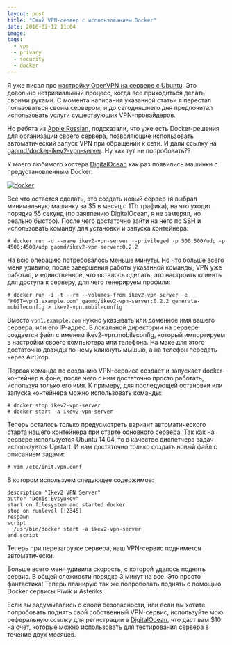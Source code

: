 ```yaml
---
layout: post
title: "Свой VPN-сервер с использованием Docker"
date: 2016-02-12 11:04
image: 
tags: 
  - vps
  - privacy
  - security
  - docker
---
```


Я уже писал про [настройку OpenVPN на сервере с Ubuntu](http://www.juev.org/2013/09/29/openvpn/ "Настройка OpenVPN в Ubuntu 12.04"). Это довольно нетривиальный процесс, когда все приходиться делать своими руками. С момента написания указанной статьи я перестал пользоваться своим сервером, и до сегодняшнего дня предпочитал использовать услуги существующих VPN-провайдеров.

Но ребята из [Apple Russian](http://apple-russian.com/ "Slack group: Apple Russian"), подсказали, что уже есть Docker-решения для организации своего сервера, позволяющие использовать автоматический запуск VPN при обращении к сети. И дали ссылку на [gaomd/docker-ikev2-vpn-server](https://github.com/gaomd/docker-ikev2-vpn-server "https://github.com/gaomd/docker-ikev2-vpn-server"). Ну как тут не попробовать??

У моего любимого хостера [DigitalOcean](https://www.digitalocean.com/?refcode=c5cb9e6574a7 "DigitalOcean") как раз появились машинки с предустановленным Docker:

[![docker](http://static.juev.org/2016/02/docker.png)](http://static.juev.org/2016/02/docker.png "Docker")

Все что остается сделать, это создать новый сервер (я выбрал минимальную машинку за $5 в месяц с 1Tb трафика), на что уходит порядка 55 секунд (по заявлению DigitalOcean, я не замерял, но реально быстро). После чего достаточно зайти на него по SSH и использовать команду для установки и запуска контейнера:

    # docker run -d --name ikev2-vpn-server --privileged -p 500:500/udp -p 4500:4500/udp gaomd/ikev2-vpn-server:0.2.2

На всю операцию потребовалось меньше минуты. Но что больше всего меня удивило, после завершения работы указанной команды, VPN уже работал, и единственное, что осталось сделать, это настроить клиенты для доступа к серверу, для чего генерируем профили:

    # docker run -i -t --rm --volumes-from ikev2-vpn-server -e "HOST=vpn1.example.com" gaomd/ikev2-vpn-server:0.2.2 generate-mobileconfig > ikev2-vpn.mobileconfig

Вместо `vpn1.example.com` нужно указывать или доменное имя вашего сервера, или его IP-адрес. В локальной директории на сервере создается файл с именем ikev2-vpn.mobileconfig, который импортируем в настройки своего компьютера или телефона. На маке для этого достаточно дважды по нему кликнуть мышью, а на телефон передать через AirDrop.

Первая команда по созданию VPN-сервиса создает и запускает docker-контейнер в фоне, после чего с ним достаточно просто работать, используя только его имя. К примеру, для последующей остановки или запуска контейнера можно использовать команды:

    # docker stop ikev2-vpn-server
    # docker start -a ikev2-vpn-server

Теперь осталось только предусмотреть вариант автоматического старта нашего контейнера при старте основного сервера. Так как на сервере используется Ubuntu 14.04, то в качестве диспетчера задач используется Upstart. И нам достаточно только создать новый файл с описанием задачи:

    # vim /etc/init.vpn.conf 

В котором используем следующее содержимое:

    description "Ikev2 VPN Server"
    author "Denis Evsyukov"
    start on filesystem and started docker
    stop on runlevel [!2345]
    respawn
    script
      /usr/bin/docker start -a ikev2-vpn-server
    end script
    
Теперь при перезагрузке сервера, наш VPN-сервис поднимется автоматически.

Больше всего меня удивила скорость, с которой удалось поднять сервис. В общей сложности порядка 3 минут на все. Это просто фантастика! Теперь планирую так же попробовать поднять с помощью Docker сервисы Piwik и Asteriks.

Если вы задумывались о своей безопасности, или если вы хотите попробовать поднять свой собственный VPN-сервис, используйте мою реферальную ссылку для регистрации в [DigitalOcean](https://www.digitalocean.com/?refcode=c5cb9e6574a7 "DigitalOcean"), что даст вам $10 на счет, которые можно использовать для тестирования сервера в течение двух месяцев.
